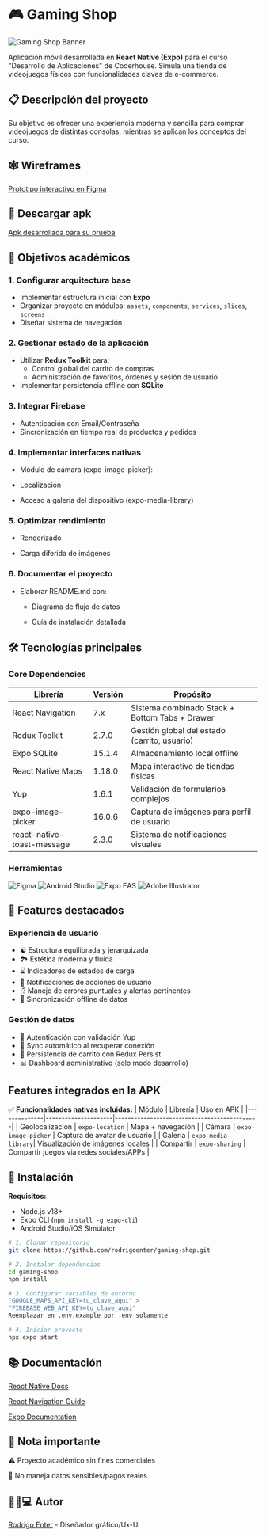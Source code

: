 # 🎮 Gaming Shop  

![Gaming Shop Banner](https://iili.io/3QeOozu.png)

Aplicación móvil desarrollada en **React Native (Expo)** para el curso "Desarrollo de Aplicaciones" de Coderhouse. Simula una tienda de videojuegos físicos con funcionalidades claves de e-commerce.

## 📋 Descripción del proyecto
Su objetivo es ofrecer una experiencia moderna y sencilla para comprar videojuegos de distintas consolas, mientras se aplican los conceptos del curso.

## 🕸️ Wireframes
[Prototipo interactivo en Figma](https://www.figma.com/design/IjgAMDvEcvd9z6oWwgcKtK/Wireframes-app-GamingShop?node-id=0-1&m=dev&t=IzYnWtOZWM4bO4hj-1)

## 🤳 Descargar apk
[Apk desarrollada para su prueba](https://www)

## 🎯 Objetivos académicos

### 1. Configurar arquitectura base  
- Implementar estructura inicial con **Expo**  
- Organizar proyecto en módulos: `assets`, `components`, `services`, `slices`, `screens`
- Diseñar sistema de navegación  

### 2. Gestionar estado de la aplicación  
- Utilizar **Redux Toolkit** para:  
  - Control global del carrito de compras  
  - Administración de favoritos, órdenes y sesión de usuario  
- Implementar persistencia offline con **SQLite**  

### 3. Integrar Firebase  
- Autenticación con Email/Contraseña
- Sincronización en tiempo real de productos y pedidos

### 4. Implementar interfaces nativas
- Módulo de cámara (expo-image-picker):

- Localización

- Acceso a galería del dispositivo (expo-media-library)

### 5. Optimizar rendimiento
- Renderizado

- Carga diferida de imágenes

### 6. Documentar el proyecto
- Elaborar README.md con:

  - Diagrama de flujo de datos

  - Guía de instalación detallada

## 🛠 Tecnologías principales

### Core Dependencies
| Librería                      | Versión   | Propósito                                                                |
|-------------------------------|-----------|--------------------------------------------------------------------------|
| React Navigation              | 7.x       | Sistema combinado Stack + Bottom Tabs + Drawer                          |
| Redux Toolkit                 | 2.7.0     | Gestión global del estado (carrito, usuario)                             |
| Expo SQLite                   | 15.1.4    | Almacenamiento local offline                                            |
| React Native Maps             | 1.18.0    | Mapa interactivo de tiendas físicas                                     |
| Yup                           | 1.6.1     | Validación de formularios complejos                                     |
| expo-image-picker             | 16.0.6    | Captura de imágenes para perfil de usuario                              |
| react-native-toast-message    | 2.3.0     | Sistema de notificaciones visuales                                      |

### Herramientas
![Figma](https://img.shields.io/badge/Figma-Diseño_de_prototipo-red)
![Android Studio](https://img.shields.io/badge/Android_Studio-Emulación-green)
![Expo EAS](https://img.shields.io/badge/Expo_EAS-Build_APK-blue)
![Adobe Illustrator](https://img.shields.io/badge/Adobe_Illustrator-Identidad_de_marca-orange)

## 🌟 Features destacados

### Experiencia de usuario
- ☯️ Estructura equilibrada y jerarquizada
- 🏞️ Estética moderna y fluída
- ⌛ Indicadores de estados de carga
- 🔔 Notificaciones de acciones de usuario
- ⁉️ Manejo de errores puntuales y alertas pertinentes
- 🔄 Sincronización offline de datos

### Gestión de datos
- 🔐 Autenticación con validación Yup
- 📲 Sync automático al recuperar conexión
- 🛒 Persistencia de carrito con Redux Persist
- 📊 Dashboard administrativo (solo modo desarrollo)

## Features integrados en la APK
✅ **Funcionalidades nativas incluidas:**
| Módulo       | Librería            | Uso en APK                                  |
|--------------|---------------------|---------------------------------------------|
| Geolocalización | `expo-location`   | Mapa + navegación |
| Cámara       | `expo-image-picker` | Captura de avatar de usuario      |
| Galería      | `expo-media-library`| Visualización de imágenes locales      |
| Compartir    | `expo-sharing`      | Compartir juegos via redes sociales/APPs    |

## 🚀 Instalación

**Requisitos:**
- Node.js v18+
- Expo CLI (`npm install -g expo-cli`)
- Android Studio/iOS Simulator

```bash
# 1. Clonar repositorio
git clone https://github.com/rodrigoenter/gaming-shop.git

# 2. Instalar dependencias
cd gaming-shop
npm install

# 3. Configurar variables de entorno
"GOOGLE_MAPS_API_KEY=tu_clave_aqui" >
"FIREBASE_WEB_API_KEY=tu_clave_aqui"
Reenplazar en .env.example por .env solamente

# 4. Iniciar proyecto
npx expo start
```

## 📚 Documentación
[React Native Docs](https://reactnative.dev)

[React Navigation Guide](https://reactnavigation.org)

[Expo Documentation](https://docs.expo.dev)

## 📌 Nota importante
⚠ Proyecto académico sin fines comerciales

🚫 No maneja datos sensibles/pagos reales

## 👦🏻💻 Autor
[Rodrigo Enter](https://github.com/rodrigoenter) - Diseñador gráfico/Ux-Ui
